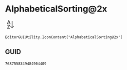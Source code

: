 # AlphabeticalSorting@2x
![](/img/AlphabeticalSorting@2x.png)

``` CSharp
EditorGUIUtility.IconContent("AlphabeticalSorting@2x")
```
## GUID
```
7687558349484904409
```
